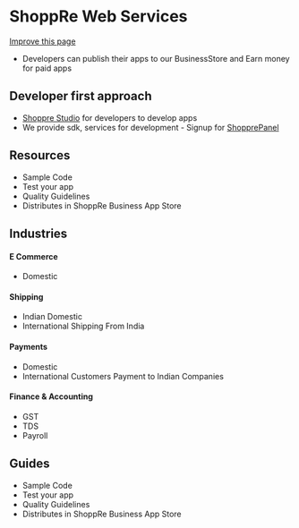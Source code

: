 # ShoppRe Web Services

[Improve this page](https://github.com/shoppre/expeditions/edit/master/docs/initiatives/shoppre-web-services.md)


- Developers can publish their apps to our BusinessStore and Earn money for paid apps


## Developer first approach

- [Shoppre Studio](https://login.shoppre.com/signup?client_id=studio) for developers to develop apps
- We provide sdk, services for development - Signup for [ShopprePanel](https://login.shoppre.com/signup?client_id=cpanel)

## Resources

- Sample Code
- Test your app
- Quality Guidelines
- Distributes in ShoppRe Business App Store

## Industries

#### E Commerce
- Domestic 

#### Shipping
- Indian Domestic
- International Shipping From India

#### Payments
- Domestic
- International Customers Payment to Indian Companies

#### Finance & Accounting
- GST
- TDS
- Payroll

## Guides

- Sample Code
- Test your app
- Quality Guidelines
- Distributes in ShoppRe Business App Store

